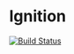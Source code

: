 # Ignition

[![Build Status](https://travis-ci.com/TuhinNair/ignition.svg?token=244mTFsGrsBgaSdjrEpF&branch=master)](https://travis-ci.com/TuhinNair/ignition)